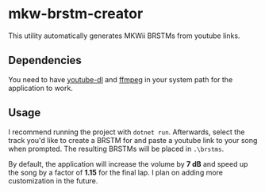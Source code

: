 # mkw-brstm-creator
This utility automatically generates MKWii BRSTMs from youtube links.

## Dependencies
You need to have [youtube-dl](https://youtube-dl.org/) and [ffmpeg](https://ffmpeg.org/download.html) in your system path for the application to work.

## Usage
I recommend running the project with `dotnet run`. Afterwards, select the track you'd like to create a BRSTM for and paste a youtube link to your song when prompted. The resulting BRSTMs will be placed in `.\brstms`. 

By default, the application will increase the volume by **7 dB** and speed up the song by a factor of **1.15** for the final lap. I plan on adding more customization in the future.  
